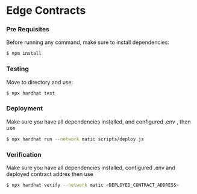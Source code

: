 # Edge Contracts
### Pre Requisites

Before running any command, make sure to install dependencies:

```sh
$ npm install
```

### Testing
Move to directory and use:

```sh
$ npx hardhat test
```

### Deployment

Make sure you have all dependencies installed, and configured .env , then use
```sh
$ npx hardhat run --network matic scripts/deploy.js
```

### Verification

Make sure you have all dependencies installed, configured .env and deployed contract addres then use
```sh
$ npx hardhat verify --network matic <DEPLOYED_CONTRACT_ADDRESS>
```
